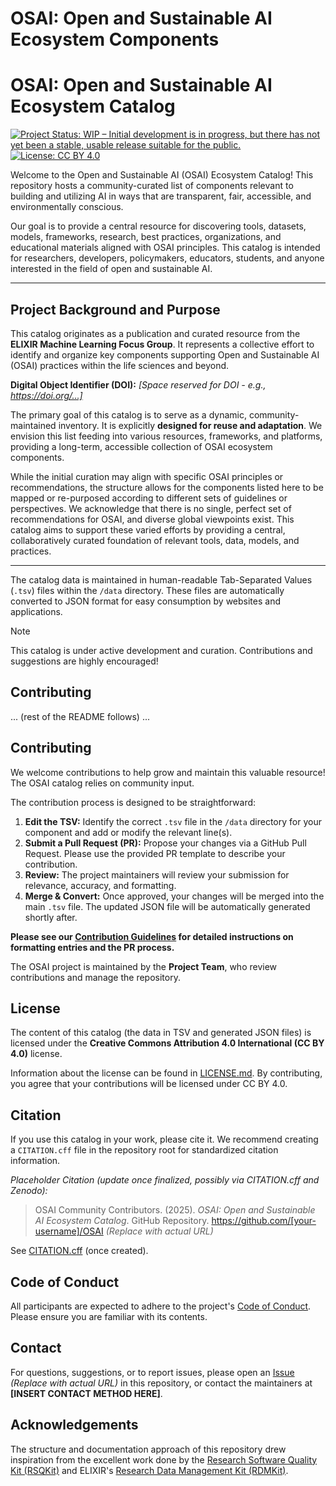 # OSAI: Open and Sustainable AI Ecosystem Components

# OSAI: Open and Sustainable AI Ecosystem Catalog

[![Project Status: WIP – Initial development is in progress, but there has not yet been a stable, usable release suitable for the public.](https://www.repostatus.org/badges/latest/wip.svg)](https://www.repostatus.org/#wip)
[![License: CC BY 4.0](https://img.shields.io/badge/License-CC%20BY%204.0-lightgrey.svg)](https://creativecommons.org/licenses/by/4.0/)
<!-- [![DOI](https://zenodo.org/badge/DOI/...)](...) --> <!-- Keep DOI badge here or move below -->

Welcome to the Open and Sustainable AI (OSAI) Ecosystem Catalog! This repository hosts a community-curated list of components relevant to building and utilizing AI in ways that are transparent, fair, accessible, and environmentally conscious.

Our goal is to provide a central resource for discovering tools, datasets, models, frameworks, research, best practices, organizations, and educational materials aligned with OSAI principles. This catalog is intended for researchers, developers, policymakers, educators, students, and anyone interested in the field of open and sustainable AI.

---

## Project Background and Purpose

This catalog originates as a publication and curated resource from the **ELIXIR Machine Learning Focus Group**. It represents a collective effort to identify and organize key components supporting Open and Sustainable AI (OSAI) practices within the life sciences and beyond.

**Digital Object Identifier (DOI):** *[Space reserved for DOI - e.g., https://doi.org/...]*

The primary goal of this catalog is to serve as a dynamic, community-maintained inventory. It is explicitly **designed for reuse and adaptation**. We envision this list feeding into various resources, frameworks, and platforms, providing a long-term, accessible collection of OSAI ecosystem components.

While the initial curation may align with specific OSAI principles or recommendations, the structure allows for the components listed here to be mapped or re-purposed according to different sets of guidelines or perspectives. We acknowledge that there is no single, perfect set of recommendations for OSAI, and diverse global viewpoints exist. This catalog aims to support these varied efforts by providing a central, collaboratively curated foundation of relevant tools, data, models, and practices.

---

The catalog data is maintained in human-readable Tab-Separated Values (`.tsv`) files within the `/data` directory. These files are automatically converted to JSON format for easy consumption by websites and applications.

> [!NOTE]
> This catalog is under active development and curation. Contributions and suggestions are highly encouraged!

## Contributing
... (rest of the README follows) ...

## Contributing

We welcome contributions to help grow and maintain this valuable resource! The OSAI catalog relies on community input.

The contribution process is designed to be straightforward:

1.  **Edit the TSV:** Identify the correct `.tsv` file in the `/data` directory for your component and add or modify the relevant line(s).
2.  **Submit a Pull Request (PR):** Propose your changes via a GitHub Pull Request. Please use the provided PR template to describe your contribution.
3.  **Review:** The project maintainers will review your submission for relevance, accuracy, and formatting.
4.  **Merge & Convert:** Once approved, your changes will be merged into the main `.tsv` file. The updated JSON file will be automatically generated shortly after.

**Please see our [Contribution Guidelines](CONTRIBUTING.md) for detailed instructions on formatting entries and the PR process.**

The OSAI project is maintained by the **Project Team**, who review contributions and manage the repository.

## License

The content of this catalog (the data in TSV and generated JSON files) is licensed under the **Creative Commons Attribution 4.0 International (CC BY 4.0)** license.

Information about the license can be found in [LICENSE.md](LICENSE.md). By contributing, you agree that your contributions will be licensed under CC BY 4.0.

## Citation

If you use this catalog in your work, please cite it. We recommend creating a `CITATION.cff` file in the repository root for standardized citation information.

*Placeholder Citation (update once finalized, possibly via CITATION.cff and Zenodo):*
> OSAI Community Contributors. (2025). *OSAI: Open and Sustainable AI Ecosystem Catalog*. GitHub Repository. https://github.com/[your-username]/OSAI *(Replace with actual URL)*

See [CITATION.cff](CITATION.cff) (once created).

## Code of Conduct

All participants are expected to adhere to the project's [Code of Conduct](CODE_OF_CONDUCT.md). Please ensure you are familiar with its contents.

## Contact

For questions, suggestions, or to report issues, please open an [Issue](https://github.com/[your-username]/OSAI/issues) *(Replace with actual URL)* in this repository, or contact the maintainers at **[INSERT CONTACT METHOD HERE]**.

## Acknowledgements

The structure and documentation approach of this repository drew inspiration from the excellent work done by the [Research Software Quality Kit (RSQKit)](https://github.com/EVERSE-ResearchSoftware/RSQKit) and ELIXIR's [Research Data Management Kit (RDMKit)](https://rdmkit.elixir-europe.org/).

<!-- ## Funding
Optional: Add any relevant funding information here. -->
